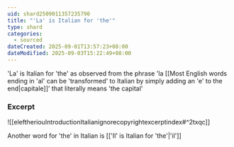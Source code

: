 ```yaml
---
uid: shard2509011357235790
title: "'La' is Italian for 'the'"
type: shard
categories:
  - sourced
dateCreated: 2025-09-01T13:57:23+08:00
dateModified: 2025-09-03T15:22:49+08:00
---
```

'La' is Italian for 'the' as observed from the phrase 'la [[Most English words ending in 'al' can be 'transformed' to Italian by simply adding an 'e' to the end|capitale]]' that literally means 'the capital'

### Excerpt
![[eleftheriouIntroductionItalianignorecopyrightexcerptindex#^2txqc]]

Another word for 'the' in Italian is [['Il' is Italian for 'the'|'il']]